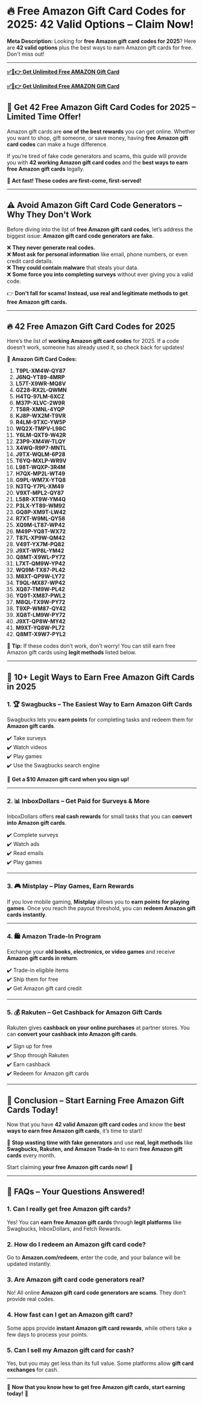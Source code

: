 # **🔥 Free Amazon Gift Card Codes for 2025: 42 Valid Options – Claim Now!**  

**Meta Description:** Looking for **free Amazon gift card codes for 2025**? Here are **42 valid options** plus the best ways to earn Amazon gift cards for free. Don't miss out!  

---
**[✅🔴👉 Get Unlimited Free AMAZON Gift Card](https://rosofferzone.com/)**

**[✅🔴👉 Get Unlimited Free AMAZON Gift Card](https://rosofferzone.com/)**


## **🎁 Get 42 Free Amazon Gift Card Codes for 2025 – Limited Time Offer!**  

Amazon gift cards are **one of the best rewards** you can get online. Whether you want to shop, gift someone, or save money, having **free Amazon gift card codes** can make a huge difference.  

If you’re tired of fake code generators and scams, this guide will provide you with **42 working Amazon gift card codes** and the **best ways to earn free Amazon gift cards** legally.  

🚀 **Act fast! These codes are first-come, first-served!**  

---

## **⚠️ Avoid Amazon Gift Card Code Generators – Why They Don't Work**  

Before diving into the list of **free Amazon gift card codes**, let’s address the biggest issue: **Amazon gift card code generators are fake.**  

❌ **They never generate real codes.**  
❌ **Most ask for personal information** like email, phone numbers, or even credit card details.  
❌ **They could contain malware** that steals your data.  
❌ **Some force you into completing surveys** without ever giving you a valid code.  

👉 **Don't fall for scams! Instead, use real and legitimate methods to get free Amazon gift cards.**  

---

## **🔥 42 Free Amazon Gift Card Codes for 2025**  

Here’s the list of **working Amazon gift card codes** for 2025. If a code doesn’t work, someone has already used it, so check back for updates!  

📌 **Amazon Gift Card Codes:**  

1. **T9PL-XM4W-QY87**  
2. **J6NQ-YT89-4MRP**  
3. **L57T-X9WR-MQ8V**  
4. **GZ28-RX2L-QWMN**  
5. **H4TQ-97LM-6XCZ**  
6. **M37P-XLVC-2W9R**  
7. **T58R-XMNL-4YQP**  
8. **KJ8P-WX2M-T9VR**  
9. **R4LM-9TXC-YW5P**  
10. **WQ2X-TMPV-L98C**  
11. **Y6LM-QXT9-W42R**  
12. **Z3P9-XM4W-TLQY**  
13. **X4WQ-R9P7-MNTL**  
14. **J9TX-WQLM-6P28**  
15. **T6YQ-MXLP-WR9V**  
16. **L98T-WQXP-3R4M**  
17. **H7QX-MP2L-WT49**  
18. **G9PL-WM7X-YTQ8**  
19. **N3TQ-Y7PL-XM49**  
20. **V9XT-MPL2-QY87**  
21. **L58R-XT9W-YM4Q**  
22. **P3LX-YT89-WM92**  
23. **GQ8P-XM9T-LW42**  
24. **R7XT-W9ML-QY58**  
25. **XQ9M-LT87-WP42**  
26. **M49P-YQ8T-WX72**  
27. **T87L-XP9W-QM42**  
28. **V49T-YX7M-PQ82**  
29. **J9XT-WP8L-YM42**  
30. **Q8MT-X9WL-PY72**  
31. **L7XT-QM9W-YP42**  
32. **WQ9M-TX87-PL42**  
33. **M8XT-QP9W-LY72**  
34. **T9QL-MX87-WP42**  
35. **XQ87-TM9W-PL42**  
36. **YQ9T-XM87-PWL2**  
37. **M8QL-TX9W-PY72**  
38. **T9XP-WM87-QY42**  
39. **XQ8T-LM9W-PY72**  
40. **J9XT-QP8W-MY42**  
41. **M9XT-YQ8W-PL72**  
42. **Q8MT-X9W7-PYL2**  

🎯 **Tip:** If these codes don’t work, don’t worry! You can still earn free Amazon gift cards using **legit methods** listed below.  

---

## **🚀 10+ Legit Ways to Earn Free Amazon Gift Cards in 2025**  

### **1. 🏆 Swagbucks – The Easiest Way to Earn Amazon Gift Cards**  
Swagbucks lets you **earn points** for completing tasks and redeem them for **Amazon gift cards**.  

✔️ Take surveys  
✔️ Watch videos  
✔️ Play games  
✔️ Use the Swagbucks search engine  

🎁 **Get a $10 Amazon gift card when you sign up!**  

---

### **2. 📊 InboxDollars – Get Paid for Surveys & More**  
InboxDollars offers **real cash rewards** for small tasks that you can **convert into Amazon gift cards**.  

✔️ Complete surveys  
✔️ Watch ads  
✔️ Read emails  
✔️ Play games  

---

### **3. 🎮 Mistplay – Play Games, Earn Rewards**  
If you love mobile gaming, **Mistplay** allows you to **earn points for playing games**. Once you reach the payout threshold, you can **redeem Amazon gift cards instantly**.  

---

### **4. 🛍️ Amazon Trade-In Program**  
Exchange your **old books, electronics, or video games** and receive **Amazon gift cards in return**.  

✔️ Trade-in eligible items  
✔️ Ship them for free  
✔️ Get Amazon gift card credit  

---

### **5. 💰 Rakuten – Get Cashback for Amazon Gift Cards**  
Rakuten gives **cashback on your online purchases** at partner stores. You can **convert your cashback into Amazon gift cards**.  

✔️ Sign up for free  
✔️ Shop through Rakuten  
✔️ Earn cashback  
✔️ Redeem for Amazon gift cards  

---

## **🎯 Conclusion – Start Earning Free Amazon Gift Cards Today!**  

Now that you have **42 valid Amazon gift card codes** and know the **best ways to earn free Amazon gift cards**, it’s time to start!  

🚀 **Stop wasting time with fake generators** and use **real, legit methods** like **Swagbucks, Rakuten, and Amazon Trade-In** to earn **free Amazon gift cards** every month.  

Start claiming **your free Amazon gift cards now!** 🎁  

---

## **🧐 FAQs – Your Questions Answered!**  

### **1. Can I really get free Amazon gift cards?**  
Yes! You can **earn free Amazon gift cards** through **legit platforms** like Swagbucks, InboxDollars, and Fetch Rewards.  

### **2. How do I redeem an Amazon gift card code?**  
Go to **Amazon.com/redeem**, enter the code, and your balance will be updated instantly.  

### **3. Are Amazon gift card code generators real?**  
No! All online **Amazon gift card code generators are scams**. They don’t provide real codes.  

### **4. How fast can I get an Amazon gift card?**  
Some apps provide **instant Amazon gift card rewards**, while others take a few days to process your points.  

### **5. Can I sell my Amazon gift card for cash?**  
Yes, but you may get less than its full value. Some platforms allow **gift card exchanges** for cash.  

---

🎁 **Now that you know how to get free Amazon gift cards, start earning today!** 🚀
